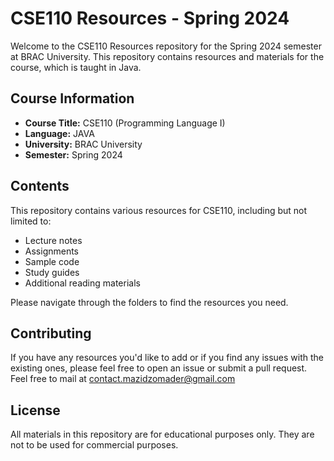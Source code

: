 # CSE110 Resources - Spring 2024

Welcome to the CSE110 Resources repository for the Spring 2024 semester at BRAC University. This repository contains resources and materials for the course, which is taught in Java.

## Course Information

- **Course Title:** CSE110 (Programming Language I)
- **Language:** JAVA
- **University:** BRAC University
- **Semester:** Spring 2024

## Contents

This repository contains various resources for CSE110, including but not limited to:

- Lecture notes
- Assignments
- Sample code
- Study guides
- Additional reading materials

Please navigate through the folders to find the resources you need.

## Contributing

If you have any resources you'd like to add or if you find any issues with the existing ones, please feel free to open an issue or submit a pull request.
Feel free to mail at contact.mazidzomader@gmail.com

## License

All materials in this repository are for educational purposes only. They are not to be used for commercial purposes.

